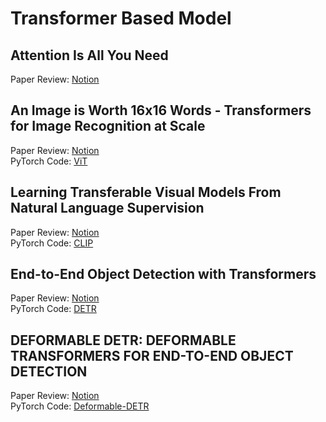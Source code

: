 # Transformer Based Model
## Attention Is All You Need
Paper Review: [Notion](https://frost-crate-a82.notion.site/Attention-Is-All-You-Need-e5b8aca9d98c4056a75b8301256cd47e?pvs=4)<br/>
## An Image is Worth 16x16 Words - Transformers for Image Recognition at Scale
Paper Review: [Notion](https://frost-crate-a82.notion.site/An-Image-is-Worth-16x16-Words-Transformers-for-Image-Recognition-at-Scale-b01180dcfecf43a09970ec2a30cbd2ef?pvs=4)<br/>
PyTorch Code: [ViT](https://github.com/skl0726/Transformer-Based-Model-Study/tree/main/ViT)
## Learning Transferable Visual Models From Natural Language Supervision
Paper Review: [Notion](https://frost-crate-a82.notion.site/Learning-Transferable-Visual-Models-From-Natural-Language-Supervision-690fbb22d43548999a047ab5786441c3?pvs=4)<br/>
PyTorch Code: [CLIP](https://github.com/skl0726/Transformer-Based-Model-Study/tree/main/CLIP)
## End-to-End Object Detection with Transformers
Paper Review: [Notion](https://frost-crate-a82.notion.site/End-to-End-Object-Detection-with-Transformers-513a58b0b55f4b5bafdb596f862f5601?pvs=4)<br/>
PyTorch Code: [DETR](https://github.com/skl0726/Transformer-Based-Model-Study/tree/main/DETR)
## DEFORMABLE DETR: DEFORMABLE TRANSFORMERS FOR END-TO-END OBJECT DETECTION
Paper Review: [Notion](https://frost-crate-a82.notion.site/DEFORMABLE-DETR-DEFORMABLE-TRANSFORMERS-FOR-END-TO-END-OBJECT-DETECTION-a16145d165ef4846b2753f131dffc448?pvs=4)<br/>
PyTorch Code: [Deformable-DETR](https://github.com/skl0726/Transformer-Based-Model-Study/tree/main/Deformable-DETR)

